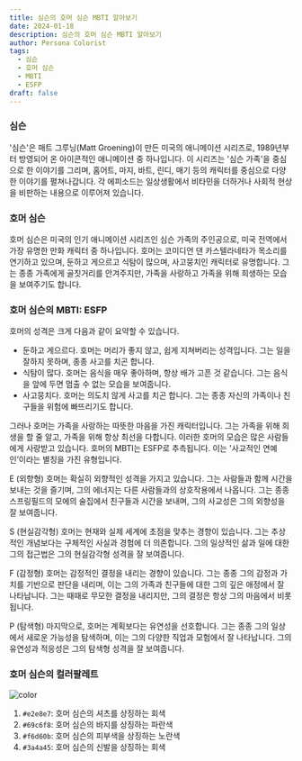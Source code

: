```yaml
---
title: 심슨의 호머 심슨 MBTI 알아보기
date: 2024-01-18
description: 심슨의 호머 심슨 MBTI 알아보기
author: Persona Colorist
tags:
  - 심슨
  - 호머 심슨
  - MBTI
  - ESFP
draft: false
---
```

### 심슨
'심슨'은 매트 그루닝(Matt Groening)이 만든 미국의 애니메이션 시리즈로, 1989년부터 방영되어 온 아이콘적인 애니메이션 중 하나입니다.
이 시리즈는 '심슨 가족'을 중심으로 한 이야기를 그리며, 홈어트, 마지, 바트, 린디, 매기 등의 캐릭터를 중심으로 다양한 이야기를 펼쳐나갑니다. 각 에피소드는 일상생활에서 비타민을 더하거나 사회적 현상을 비판하는 내용으로 이루어져 있습니다.

### 호머 심슨
호머 심슨은 미국의 인기 애니메이션 시리즈인 심슨 가족의 주인공으로, 미국 전역에서 가장 유명한 만화 캐릭터 중 하나입니다.
호머는 코미디언 댄 카스텔라네타가 목소리를 연기하고 있으며, 둔하고 게으르고 식탐이 많으며, 사고뭉치인 캐릭터로 유명합니다. 그는 종종 가족에게 골칫거리를 안겨주지만, 가족을 사랑하고 가족을 위해 희생하는 모습을 보여주기도 합니다.

### 호머 심슨의 MBTI: ESFP
호머의 성격은 크게 다음과 같이 요약할 수 있습니다.

- 둔하고 게으르다. 호머는 머리가 좋지 않고, 쉽게 지쳐버리는 성격입니다. 그는 일을 잘하지 못하며, 종종 사고를 치곤 합니다.
- 식탐이 많다. 호머는 음식을 매우 좋아하며, 항상 배가 고픈 것 같습니다. 그는 음식을 앞에 두면 멈출 수 없는 모습을 보여줍니다.
- 사고뭉치다. 호머는 의도치 않게 사고를 치곤 합니다. 그는 종종 자신의 가족이나 친구들을 위험에 빠뜨리기도 합니다.

그러나 호머는 가족을 사랑하는 따뜻한 마음을 가진 캐릭터입니다. 그는 가족을 위해 희생을 할 줄 알고, 가족을 위해 항상 최선을 다합니다. 이러한 호머의 모습은 많은 사람들에게 사랑받고 있습니다.
호머의 MBTI는 ESFP로 추측됩니다. 이는 '사교적인 연예인’이라는 별칭을 가진 유형입니다.

E (외향형)
호머는 확실히 외향적인 성격을 가지고 있습니다. 그는 사람들과 함께 시간을 보내는 것을 즐기며, 그의 에너지는 다른 사람들과의 상호작용에서 나옵니다. 그는 종종 스프링필드의 모에의 술집에서 친구들과 시간을 보내며, 그의 사교성은 그의 외향성을 잘 보여줍니다.

S (현실감각형)
호머는 현재와 실제 세계에 초점을 맞추는 경향이 있습니다. 그는 추상적인 개념보다는 구체적인 사실과 경험에 더 의존합니다. 그의 일상적인 삶과 일에 대한 그의 접근법은 그의 현실감각형 성격을 잘 보여줍니다.

 F (감정형)
호머는 감정적인 결정을 내리는 경향이 있습니다. 그는 종종 그의 감정과 가치를 기반으로 판단을 내리며, 이는 그의 가족과 친구들에 대한 그의 깊은 애정에서 잘 나타납니다. 그는 때때로 무모한 결정을 내리지만, 그의 결정은 항상 그의 마음에서 비롯됩니다.

P (탐색형)
마지막으로, 호머는 계획보다는 유연성을 선호합니다. 그는 종종 그의 일상에서 새로운 가능성을 탐색하며, 이는 그의 다양한 직업과 모험에서 잘 나타납니다. 그의 유연성과 적응성은 그의 탐색형 성격을 잘 보여줍니다.

### 호머 심슨의 컬러팔레트

![color](https://i.imgur.com/hpshdfr.png#center)

1. `#e2e8e7`: 호머 심슨의 셔츠를 상징하는 회색
2. `#69c6f8`: 호머 심슨의 바지를 상징하는 파란색
3. `#f6d60b`: 호머 심슨의 피부색을 상징하는 노란색
4. `#3a4a45`: 호머 심슨의 신발을 상징하는 회색
